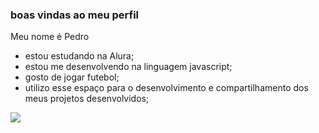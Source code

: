 ### boas vindas ao meu perfil

Meu nome é Pedro


- estou estudando na Alura;
- estou me desenvolvendo na linguagem javascript;
- gosto de jogar futebol;
- utilizo esse espaço para o desenvolvimento e compartilhamento dos meus projetos desenvolvidos;


![](https://media.tenor.com/l9_5wTLmXp8AAAAM/dancing-duck-dance-duck.gif)
